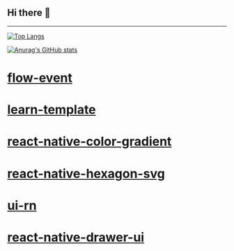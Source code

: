 ## Hi there 👋
**************************************************
[![Top Langs](https://github-readme-stats.vercel.app/api/top-langs/?username=phamha98&layout=compact)](https://github.com/phamha98/github-readme-stats)


[![Anurag's GitHub stats](https://github-readme-stats.vercel.app/api?username=phamha98)](https://github.com/phamha98github-readme-stats)
  
 



 
# [flow-event](https://www.npmjs.com/package/flow-event)
# [learn-template](https://www.npmjs.com/package/learn-template)
# [react-native-color-gradient](https://www.npmjs.com/package/react-native-color-gradient)
# [react-native-hexagon-svg](https://www.npmjs.com/package/react-native-hexagon-svg)
# [ui-rn](https://www.npmjs.com/package/flow-event)
# [react-native-drawer-ui](https://www.npmjs.com/package/react-native-drawer-ui)
